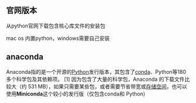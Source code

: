 ## 官网版本

从python官网下载包含核心库文件的安装包

mac os 内置python，windows需要自己安装

## anaconda

Anaconda指的是一个开源的[Python](https://baike.baidu.com/item/Python)发行版本，其包含了[conda](https://baike.baidu.com/item/conda/4500060)、Python等180多个科学包及其依赖项。 [1] 因为包含了大量的科学包，Anaconda 的下载文件比较大（约 531 MB），如果只需要某些包，或者需要节省带宽或[存储空间](https://baike.baidu.com/item/存储空间/10657950)，也可以使用**Miniconda**这个较小的发行版（仅包含conda和 Python）